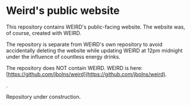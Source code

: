 # Weird's public website
This repository contains WEIRD's public-facing website. The website was, of course, created with WEIRD.

The repository is separate from WEIRD's own repository to avoid accidentally deleting the website while updating WEIRD at 12pm midnight under the influence of countless energy drinks.

The repository does NOT contain WEIRD. WEIRD is here: [https://github.com/jbolns/weird](https://github.com/jbolns/weird).

.

Repository under construction.
